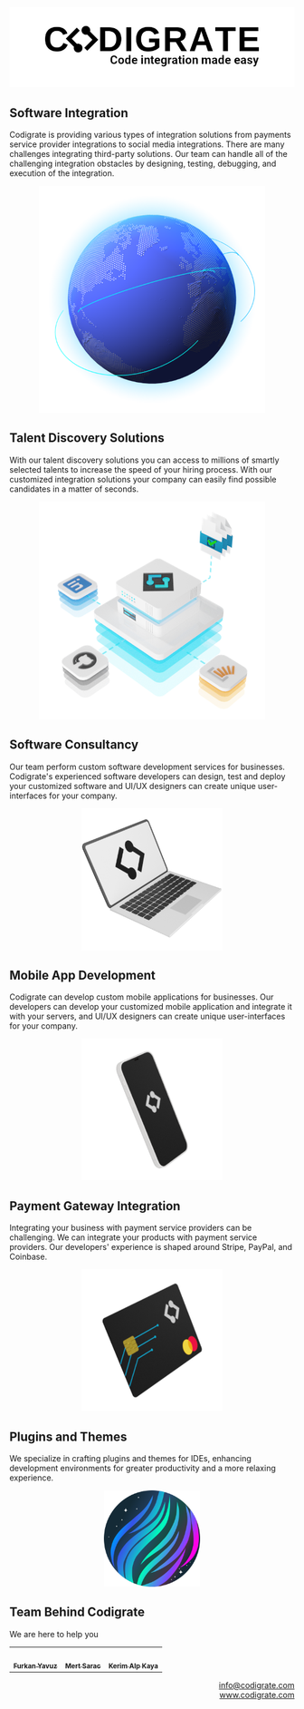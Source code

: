 <p align="center">
  <a href="https://codigrate.com">
    <img src="https://raw.githubusercontent.com/codigrate/codigrate.github.io/master/assets/other/light-inline-bg.png" alt="Logo">
  </a>
</p>

## Software Integration

Codigrate is providing various types of integration solutions from payments service provider integrations to social media integrations. There are many challenges integrating third-party solutions. Our team can handle all of the challenging integration obstacles by designing, testing, debugging, and execution of the integration.

<p align="center">
  <a href="https://codigrate.com">
    <img src="https://raw.githubusercontent.com/codigrate/codigrate.github.io/master/assets/other/software-integration.png" alt="Logo" width="400">
  </a>
</p>

## Talent Discovery Solutions

With our talent discovery solutions you can access to millions of smartly selected talents to increase the speed of your hiring process. With our customized integration solutions your company can easily find possible candidates in a matter of seconds.

<p align="center">
  <a href="https://codigrate.com">
    <img src="https://raw.githubusercontent.com/codigrate/codigrate.github.io/master/assets/other/talent-discovery-solutions.png" alt="Logo" width="400">
  </a>
</p>

## Software Consultancy

Our team perform custom software development services for businesses. Codigrate's experienced software developers can design, test and deploy your customized software and UI/UX designers can create unique user-interfaces for your company.

<p align="center">
  <a href="https://codigrate.com">
    <img src="https://raw.githubusercontent.com/codigrate/codigrate.github.io/master/assets/other/software-consultancy.png" alt="Logo" width="250">
  </a>
</p>

## Mobile App Development

Codigrate can develop custom mobile applications for businesses. Our developers can develop your customized mobile application and integrate it with your servers, and UI/UX designers can create unique user-interfaces for your company.

<p align="center">
  <a href="https://codigrate.com">
    <img src="https://raw.githubusercontent.com/codigrate/codigrate.github.io/master/assets/other/mobile-app-development.png" alt="Logo" width="250">
  </a>
</p>

## Payment Gateway Integration

Integrating your business with payment service providers can be challenging. We can integrate your products with payment service providers. Our developers' experience is shaped around Stripe, PayPal, and Coinbase.

<p align="center">
  <a href="https://codigrate.com">
    <img src="https://raw.githubusercontent.com/codigrate/codigrate.github.io/master/assets/other/payment-gateway-integration.png" alt="Logo" width="250">
  </a>
</p>

## Plugins and Themes

We specialize in crafting plugins and themes for IDEs, enhancing development environments for greater productivity and a more relaxing experience.

<p align="center">
  <a href="https://plugins.jetbrains.com/organizations/Codigrate">
    <img src="https://raw.githubusercontent.com/codigrate/jetbrains-themes/main/nature-themes/aurora-borealis-theme/icon.png" alt="Logo" width="170">
  </a>
</p>

## Team Behind Codigrate

We are here to help you

<table>
   <tr>
      <td align="center"><a href="https://github.com/furknyavuz"><img src="https://codigrate.com/en-US/assets/employee/circle/0000.png" width="100px;" alt=""/><br /><sub><b>Furkan Yavuz</b></sub></a><br /></td>
      <td align="center"><a href="https://github.com/mertlsarac"><img src="https://avatars.githubusercontent.com/u/38442589?v=4" width="100px;" alt=""/><br /><sub><b>Mert Sarac</b></sub></a><br /></td>
      <td align="center"><a href="https://github.com/kerimalp"><img src="https://codigrate.com/en-US/assets/employee/circle/0002.png" width="100px;" alt=""/><br /><sub><b>Kerim Alp Kaya</b></sub></a><br /></td>
   </tr>
</table>

<p align="right">
  <a href="mailto:info@codigrate.com">
  info@codigrate.com
  </a>
  </br>
  <a href="https://codigrate.com">
  www.codigrate.com
  </a>
</p>

